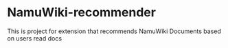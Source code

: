 # NamuWiki-recommender

This is project for extension that recommends NamuWiki Documents based on users read docs
